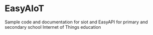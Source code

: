 # EasyAIoT
Sample code and documentation for siot and EasyAPI for primary and secondary school Internet of Things education
